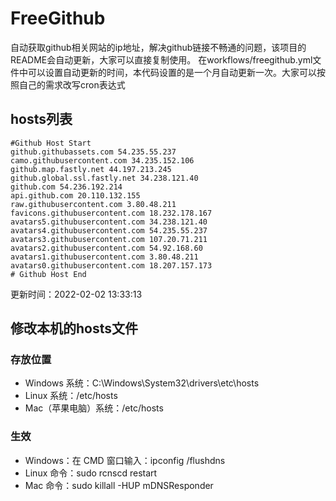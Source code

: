 # FreeGithub
自动获取github相关网站的ip地址，解决github链接不畅通的问题，该项目的README会自动更新，大家可以直接复制使用。
在workflows/freegithub.yml文件中可以设置自动更新的时间，本代码设置的是一个月自动更新一次。大家可以按照自己的需求改写cron表达式

## hosts列表
```base
#Github Host Start
github.githubassets.com 54.235.55.237
camo.githubusercontent.com 34.235.152.106
github.map.fastly.net 44.197.213.245
github.global.ssl.fastly.net 34.238.121.40
github.com 54.236.192.214
api.github.com 20.110.132.155
raw.githubusercontent.com 3.80.48.211
favicons.githubusercontent.com 18.232.178.167
avatars5.githubusercontent.com 34.238.121.40
avatars4.githubusercontent.com 54.235.55.237
avatars3.githubusercontent.com 107.20.71.211
avatars2.githubusercontent.com 54.92.168.60
avatars1.githubusercontent.com 3.80.48.211
avatars0.githubusercontent.com 18.207.157.173
# Github Host End
```

更新时间：2022-02-02 13:33:13

## 修改本机的hosts文件
### 存放位置
* Windows 系统：C:\Windows\System32\drivers\etc\hosts
* Linux 系统：/etc/hosts
* Mac（苹果电脑）系统：/etc/hosts

### 生效
* Windows：在 CMD 窗口输入：ipconfig /flushdns
* Linux 命令：sudo rcnscd restart
* Mac 命令：sudo killall -HUP mDNSResponder